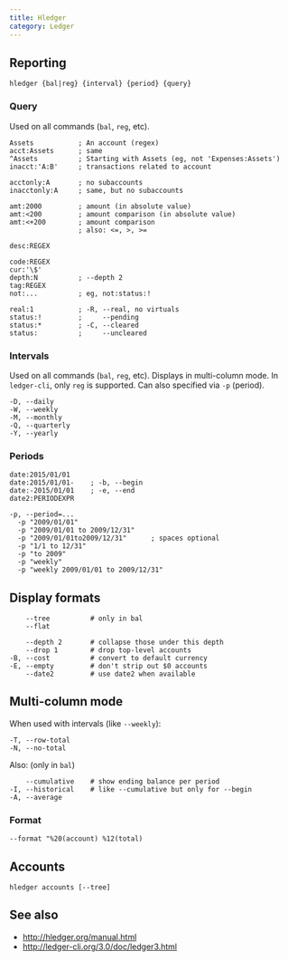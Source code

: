 ```yaml
---
title: Hledger
category: Ledger
---
```


## Reporting

```
hledger {bal|reg} {interval} {period} {query}
```

### Query
Used on all commands (`bal`, `reg`, etc).

```
Assets           ; An account (regex)
acct:Assets      ; same
^Assets          ; Starting with Assets (eg, not 'Expenses:Assets')
inacct:'A:B'     ; transactions related to account

acctonly:A       ; no subaccounts
inacctonly:A     ; same, but no subaccounts

amt:2000         ; amount (in absolute value)
amt:<200         ; amount comparison (in absolute value)
amt:<+200        ; amount comparison
                 ; also: <=, >, >=

desc:REGEX

code:REGEX
cur:'\$'
depth:N          ; --depth 2
tag:REGEX
not:...          ; eg, not:status:!
```

```
real:1           ; -R, --real, no virtuals
status:!         ;     --pending
status:*         ; -C, --cleared
status:          ;     --uncleared
```

### Intervals
Used on all commands (`bal`, `reg`, etc). Displays in multi-column mode. In `ledger-cli`, only `reg` is supported. Can also specified via `-p` (period).

```
-D, --daily
-W, --weekly
-M, --monthly
-Q, --quarterly
-Y, --yearly
```

### Periods

```
date:2015/01/01
date:2015/01/01-    ; -b, --begin
date:-2015/01/01    ; -e, --end
date2:PERIODEXPR
```

```
-p, --period=...
  -p "2009/01/01"
  -p "2009/01/01 to 2009/12/31"
  -p "2009/01/01to2009/12/31"      ; spaces optional
  -p "1/1 to 12/31"
  -p "to 2009"
  -p "weekly"
  -p "weekly 2009/01/01 to 2009/12/31"
```

## Display formats

```
    --tree          # only in bal
    --flat

    --depth 2       # collapse those under this depth
    --drop 1        # drop top-level accounts
-B, --cost          # convert to default currency
-E, --empty         # don't strip out $0 accounts
    --date2         # use date2 when available
```

## Multi-column mode
When used with intervals (like `--weekly`):

```
-T, --row-total
-N, --no-total
```

Also: (only in `bal`)

```
    --cumulative    # show ending balance per period
-I, --historical    # like --cumulative but only for --begin
-A, --average
```


### Format

```
--format "%20(account) %12(total)
```

## Accounts

```
hledger accounts [--tree]
```

## See also

* <http://hledger.org/manual.html>
* <http://ledger-cli.org/3.0/doc/ledger3.html>
